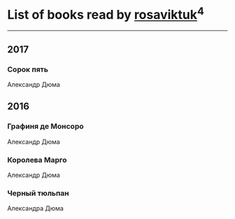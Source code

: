 # List of books read by [rosaviktuk](http://vk.com/id31359243)<sup>4</sup>
---

## 2017

### Сорок пять
Александр Дюма



## 2016

### Графиня де Монсоро
Александр Дюма


### Королева Марго
Александр Дюма


### Черный тюльпан
Александра Дюма



